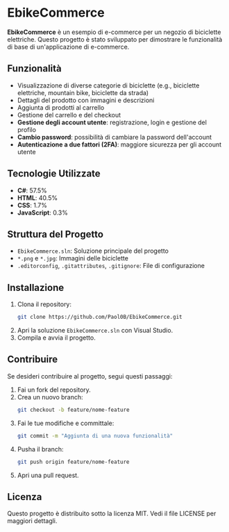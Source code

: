 # EbikeCommerce

**EbikeCommerce** è un esempio di e-commerce per un negozio di biciclette elettriche. Questo progetto è stato sviluppato per dimostrare le funzionalità di base di un'applicazione di e-commerce.

## Funzionalità

- Visualizzazione di diverse categorie di biciclette (e.g., biciclette elettriche, mountain bike, biciclette da strada)
- Dettagli del prodotto con immagini e descrizioni
- Aggiunta di prodotti al carrello
- Gestione del carrello e del checkout
- **Gestione degli account utente**: registrazione, login e gestione del profilo
- **Cambio password**: possibilità di cambiare la password dell'account
- **Autenticazione a due fattori (2FA)**: maggiore sicurezza per gli account utente

## Tecnologie Utilizzate

- **C#**: 57.5%
- **HTML**: 40.5%
- **CSS**: 1.7%
- **JavaScript**: 0.3%

## Struttura del Progetto

- `EbikeCommerce.sln`: Soluzione principale del progetto
- `*.png` e `*.jpg`: Immagini delle biciclette
- `.editorconfig`, `.gitattributes`, `.gitignore`: File di configurazione

## Installazione

1. Clona il repository:
    ```bash
    git clone https://github.com/Paol0B/EbikeCommerce.git
    ```
2. Apri la soluzione `EbikeCommerce.sln` con Visual Studio.
3. Compila e avvia il progetto.

## Contribuire

Se desideri contribuire al progetto, segui questi passaggi:

1. Fai un fork del repository.
2. Crea un nuovo branch:
    ```bash
    git checkout -b feature/nome-feature
    ```
3. Fai le tue modifiche e committale:
    ```bash
    git commit -m "Aggiunta di una nuova funzionalità"
    ```
4. Pusha il branch:
    ```bash
    git push origin feature/nome-feature
    ```
5. Apri una pull request.

## Licenza

Questo progetto è distribuito sotto la licenza MIT. Vedi il file LICENSE per maggiori dettagli.
